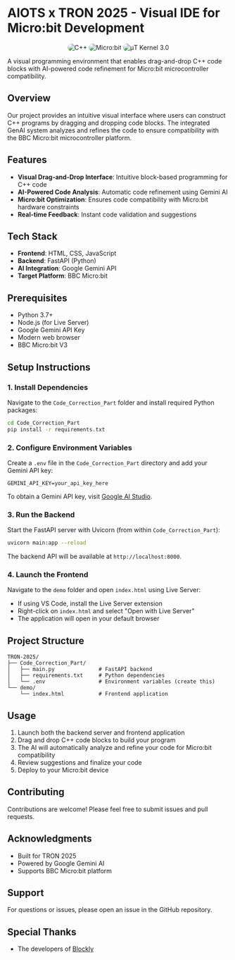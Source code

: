 # AIOTS x TRON 2025 - Visual IDE for Micro:bit Development

<p align="center">
  <img src="https://img.shields.io/badge/C++-00599C?style=for-the-badge&logo=cplusplus&logoColor=white&borderRadius=10" alt="C++" style="border-radius: 10px;">
  <img src="https://img.shields.io/badge/Micro:bit-00ED00?style=for-the-badge&logo=microbit&logoColor=white&borderRadius=10" alt="Micro:bit" style="border-radius: 10px;">
  <img src="https://img.shields.io/badge/μT_Kernel-3.0-orange?style=for-the-badge&borderRadius=10" alt="μT Kernel 3.0" style="border-radius: 10px;">
</p>

A visual programming environment that enables drag-and-drop C++ code blocks with AI-powered code refinement for Micro:bit microcontroller compatibility.

## Overview

Our project provides an intuitive visual interface where users can construct C++ programs by dragging and dropping code blocks. The integrated GenAI system analyzes and refines the code to ensure compatibility with the BBC Micro:bit microcontroller platform.

## Features

* **Visual Drag-and-Drop Interface**: Intuitive block-based programming for C++ code
* **AI-Powered Code Analysis**: Automatic code refinement using Gemini AI
* **Micro:bit Optimization**: Ensures code compatibility with Micro:bit hardware constraints
* **Real-time Feedback**: Instant code validation and suggestions

## Tech Stack

* **Frontend**: HTML, CSS, JavaScript
* **Backend**: FastAPI (Python)
* **AI Integration**: Google Gemini API
* **Target Platform**: BBC Micro:bit

## Prerequisites

* Python 3.7+
* Node.js (for Live Server)
* Google Gemini API Key
* Modern web browser
* BBC Micro:bit V3

## Setup Instructions

### 1. Install Dependencies

Navigate to the `Code_Correction_Part` folder and install required Python packages:

```bash
cd Code_Correction_Part
pip install -r requirements.txt
```

### 2. Configure Environment Variables

Create a `.env` file in the `Code_Correction_Part` directory and add your Gemini API key:

```env
GEMINI_API_KEY=your_api_key_here
```

To obtain a Gemini API key, visit [Google AI Studio](https://aistudio.google.com/app/apikey).

### 3. Run the Backend

Start the FastAPI server with Uvicorn (from within `Code_Correction_Part`):

```bash
uvicorn main:app --reload
```

The backend API will be available at `http://localhost:8000`.

### 4. Launch the Frontend

Navigate to the `demo` folder and open `index.html` using Live Server:

* If using VS Code, install the Live Server extension
* Right-click on `index.html` and select "Open with Live Server"
* The application will open in your default browser

## Project Structure

```
TRON-2025/
├── Code_Correction_Part/
│   ├── main.py              # FastAPI backend
│   ├── requirements.txt     # Python dependencies
│   └── .env                 # Environment variables (create this)
└── demo/
    └── index.html           # Frontend application
```

## Usage

1. Launch both the backend server and frontend application
2. Drag and drop C++ code blocks to build your program
3. The AI will automatically analyze and refine your code for Micro:bit compatibility
4. Review suggestions and finalize your code
5. Deploy to your Micro:bit device

## Contributing

Contributions are welcome! Please feel free to submit issues and pull requests.

## Acknowledgments

* Built for TRON 2025
* Powered by Google Gemini AI
* Supports BBC Micro:bit platform

## Support

For questions or issues, please open an issue in the GitHub repository.

## Special Thanks

* The developers of [Blockly](https://github.com/google/blockly)


